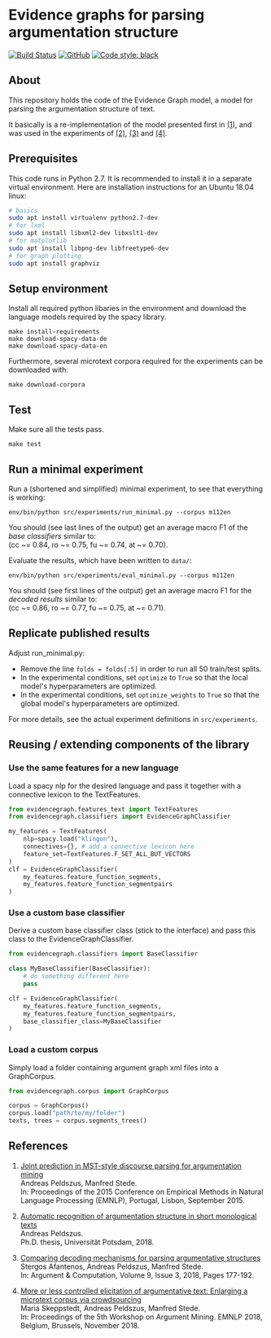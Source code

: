 Evidence graphs for parsing argumentation structure
===================================================

[![Build Status](https://travis-ci.org/peldszus/evidencegraph.svg?branch=master)](https://travis-ci.org/peldszus/evidencegraph)
[![GitHub](https://img.shields.io/github/license/peldszus/evidencegraph)](LICENSE)
[![Code style: black](https://img.shields.io/badge/code%20style-black-000000.svg)](https://github.com/ambv/black)


## About

This repository holds the code of the Evidence Graph model, a model for parsing the argumentation structure of text.

It basically is a re-implementation of the model presented first in [(1)](#references), and was used in the experiments of [(2)](#references), [(3)](#references) and [(4)](#references).


## Prerequisites

This code runs in Python 2.7. It is recommended to install it in a separate virtual environment. Here are installation instructions for an Ubuntu 18.04 linux:

```sh
# basics
sudo apt install virtualenv python2.7-dev
# for lxml
sudo apt install libxml2-dev libxslt1-dev
# for matplotlib
sudo apt install libpng-dev libfreetype6-dev
# for graph plotting
sudo apt install graphviz
```


## Setup environment

Install all required python libaries in the environment and download the language models required by the spacy library.

    make install-requirements
    make download-spacy-data-de
    make download-spacy-data-en

Furthermore, several microtext corpora required for the experiments can be downloaded with:

    make download-corpora


## Test

Make sure all the tests pass.

    make test


## Run a minimal experiment

Run a (shortened and simplified) minimal experiment, to see that everything is working:

    env/bin/python src/experiments/run_minimal.py --corpus m112en

You should (see last lines of the output) get an average macro F1 of the *base classifiers* similar to:  
  (cc ~= 0.84, ro ~= 0.75, fu ~= 0.74, at ~= 0.70).

Evaluate the results, which have been written to `data/`:

    env/bin/python src/experiments/eval_minimal.py --corpus m112en

You should (see first lines of the output) get an average macro F1 for the *decoded results* similar to:  
  (cc ~= 0.86, ro ~= 0.77, fu ~= 0.75, at ~= 0.71).


## Replicate published results

Adjust run_minimal.py:
* Remove the line `folds = folds[:5]` in order to run all 50 train/test splits.
* In the experimental conditions, set `optimize` to `True` so that the local model's hyperparameters are optimized.
* In the experimental conditions, set `optimize_weights` to `True` so that the global model's hyperparameters are optimized.

For more details, see the actual experiment definitions in `src/experiments`.


## Reusing / extending components of the library

### Use the same features for a new language

Load a spacy nlp for the desired language and pass it together with a connective lexicon to the TextFeatures.

```python
from evidencegraph.features_text import TextFeatures
from evidencegraph.classifiers import EvidenceGraphClassifier

my_features = TextFeatures(
    nlp=spacy.load("klingon"),
    connectives={}, # add a connective lexicon here
    feature_set=TextFeatures.F_SET_ALL_BUT_VECTORS
)
clf = EvidenceGraphClassifier(
    my_features.feature_function_segments,
    my_features.feature_function_segmentpairs
)
```

### Use a custom base classifier

Derive a custom base classifier class (stick to the interface) and pass this class to the EvidenceGraphClassifier.

```python
from evidencegraph.classifiers import BaseClassifier

class MyBaseClassifier(BaseClassifier):
    # do something different here
    pass

clf = EvidenceGraphClassifier(
    my_features.feature_function_segments,
    my_features.feature_function_segmentpairs,
    base_classifier_class=MyBaseClassifier
)
```

### Load a custom corpus

Simply load a folder containing argument graph xml files into a GraphCorpus.

```python
from evidencegraph.corpus import GraphCorpus

corpus = GraphCorpus()
corpus.load("path/to/my/folder")
texts, trees = corpus.segments_trees()
```


## References

1) [Joint prediction in MST-style discourse parsing for argumentation mining](https://aclweb.org/anthology/D/D15/D15-1110.pdf)  
   Andreas Peldszus, Manfred Stede.  
   In: Proceedings of the 2015 Conference on Empirical Methods in Natural Language  Processing (EMNLP), Portugal, Lisbon, September 2015.

2) [Automatic recognition of argumentation structure in short monological texts](https://publishup.uni-potsdam.de/files/42144/diss_peldszus.pdf)  
   Andreas Peldszus.  
   Ph.D. thesis, Universität Potsdam, 2018.

3) [Comparing decoding mechanisms for parsing argumentative structures](https://content.iospress.com/download/argument-and-computation/aac033?id=argument-and-computation%2Faac033)  
   Stergos Afantenos, Andreas Peldszus, Manfred Stede.  
   In: Argument & Computation, Volume 9, Issue 3, 2018, Pages 177-192.

4) [More or less controlled elicitation of argumentative text: Enlarging a microtext corpus via crowdsourcing](http://www.aclweb.org/anthology/W/W18/W18-5218.pdf)  
   Maria Skeppstedt, Andreas Peldszus, Manfred Stede.  
   In: Proceedings of the 5th Workshop on Argument Mining. EMNLP 2018, Belgium, Brussels, November 2018.
